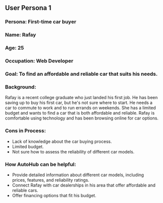 ## User Persona 1


### Persona: First-time car buyer
### Name: Rafay
### Age: 25 
### Occupation: Web Developer
### Goal: To find an affordable and reliable car that suits his needs.


### Background: 
 Rafay is a recent college graduate who just landed his first job. He has been saving up to buy his first car, but he's not sure where to start. He needs a car to commute to work and to run errands on weekends. She has a limited budget and wants to find a car that is both affordable and reliable. Rafay is comfortable using technology and has been browsing online for car options.


### Cons in Process:
* Lack of knowledge about the car buying process.
* Limited budget.
* Not sure how to assess the reliability of different car models.


### How AutoHub can be helpful:
* Provide detailed information about different car models, including prices, features, and reliability ratings.
* Connect Rafay with car dealerships in his area that offer affordable and reliable cars.
* Offer financing options that fit his budget.
